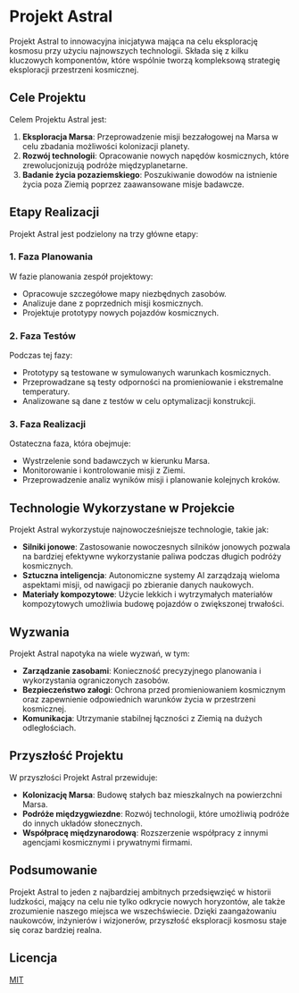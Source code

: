 # Projekt Astral

Projekt Astral to innowacyjna inicjatywa mająca na celu eksplorację kosmosu przy użyciu najnowszych technologii. Składa się z kilku kluczowych komponentów, które wspólnie tworzą kompleksową strategię eksploracji przestrzeni kosmicznej.

## Cele Projektu

Celem Projektu Astral jest:

1. **Eksploracja Marsa**: Przeprowadzenie misji bezzałogowej na Marsa w celu zbadania możliwości kolonizacji planety.
2. **Rozwój technologii**: Opracowanie nowych napędów kosmicznych, które zrewolucjonizują podróże międzyplanetarne.
3. **Badanie życia pozaziemskiego**: Poszukiwanie dowodów na istnienie życia poza Ziemią poprzez zaawansowane misje badawcze.

## Etapy Realizacji

Projekt Astral jest podzielony na trzy główne etapy:

### 1. Faza Planowania

W fazie planowania zespół projektowy:

- Opracowuje szczegółowe mapy niezbędnych zasobów.
- Analizuje dane z poprzednich misji kosmicznych.
- Projektuje prototypy nowych pojazdów kosmicznych.

### 2. Faza Testów

Podczas tej fazy:

- Prototypy są testowane w symulowanych warunkach kosmicznych.
- Przeprowadzane są testy odporności na promieniowanie i ekstremalne temperatury.
- Analizowane są dane z testów w celu optymalizacji konstrukcji.

### 3. Faza Realizacji

Ostateczna faza, która obejmuje:

- Wystrzelenie sond badawczych w kierunku Marsa.
- Monitorowanie i kontrolowanie misji z Ziemi.
- Przeprowadzenie analiz wyników misji i planowanie kolejnych kroków.

## Technologie Wykorzystane w Projekcie

Projekt Astral wykorzystuje najnowocześniejsze technologie, takie jak:

- **Silniki jonowe**: Zastosowanie nowoczesnych silników jonowych pozwala na bardziej efektywne wykorzystanie paliwa podczas długich podróży kosmicznych.
- **Sztuczna inteligencja**: Autonomiczne systemy AI zarządzają wieloma aspektami misji, od nawigacji po zbieranie danych naukowych.
- **Materiały kompozytowe**: Użycie lekkich i wytrzymałych materiałów kompozytowych umożliwia budowę pojazdów o zwiększonej trwałości.

## Wyzwania

Projekt Astral napotyka na wiele wyzwań, w tym:

- **Zarządzanie zasobami**: Konieczność precyzyjnego planowania i wykorzystania ograniczonych zasobów.
- **Bezpieczeństwo załogi**: Ochrona przed promieniowaniem kosmicznym oraz zapewnienie odpowiednich warunków życia w przestrzeni kosmicznej.
- **Komunikacja**: Utrzymanie stabilnej łączności z Ziemią na dużych odległościach.

## Przyszłość Projektu

W przyszłości Projekt Astral przewiduje:

- **Kolonizację Marsa**: Budowę stałych baz mieszkalnych na powierzchni Marsa.
- **Podróże międzygwiezdne**: Rozwój technologii, które umożliwią podróże do innych układów słonecznych.
- **Współpracę międzynarodową**: Rozszerzenie współpracy z innymi agencjami kosmicznymi i prywatnymi firmami.

## Podsumowanie

Projekt Astral to jeden z najbardziej ambitnych przedsięwzięć w historii ludzkości, mający na celu nie tylko odkrycie nowych horyzontów, ale także zrozumienie naszego miejsca we wszechświecie. Dzięki zaangażowaniu naukowców, inżynierów i wizjonerów, przyszłość eksploracji kosmosu staje się coraz bardziej realna.

## Licencja

[MIT](https://choosealicense.com/licenses/mit/)
